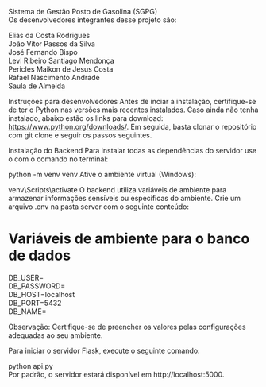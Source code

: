 Sistema de Gestão Posto de Gasolina (SGPG)<br/>
Os desenvolvedores integrantes desse projeto são:

Elias da Costa Rodrigues<br/>
João Vitor Passos da Silva<br/>
José Fernando Bispo<br/>
Levi Ribeiro Santiago Mendonça<br/>
Pericles Maikon de Jesus Costa<br/>
Rafael Nascimento Andrade<br/>
Saula de Almeida

Instruções para desenvolvedores
Antes de inciar a instalação, certifique-se de ter o Python nas versões mais recentes instalados. Caso ainda não tenha instalado, abaixo estão os links para download: https://www.python.org/downloads/. Em seguida, basta clonar o repositório com git clone e seguir os passos seguintes.

Instalação do Backend
Para instalar todas as dependências do servidor use o com o comando no terminal:

python -m venv venv
Ative o ambiente virtual (Windows):

venv\Scripts\activate
O backend utiliza variáveis de ambiente para armazenar informações sensíveis ou específicas do ambiente. Crie um arquivo .env na pasta server com o seguinte conteúdo:

# Variáveis de ambiente para o banco de dados
DB_USER=<br/>
DB_PASSWORD=<br/>
DB_HOST=localhost<br/>
DB_PORT=5432<br/>
DB_NAME=<br/>

Observação: Certifique-se de preencher os valores pelas configurações adequadas ao seu ambiente.

Para iniciar o servidor Flask, execute o seguinte comando:

python api.py<br/>
Por padrão, o servidor estará disponível em http://localhost:5000.
